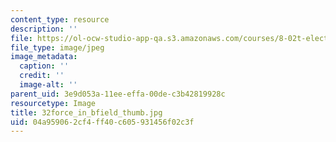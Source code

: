 ```yaml
---
content_type: resource
description: ''
file: https://ol-ocw-studio-app-qa.s3.amazonaws.com/courses/8-02t-electricity-and-magnetism-spring-2005/04a959062cf4ff40c605931456f02c3f_32force_in_bfield_thumb.jpg
file_type: image/jpeg
image_metadata:
  caption: ''
  credit: ''
  image-alt: ''
parent_uid: 3e9d053a-11ee-effa-00de-c3b42819928c
resourcetype: Image
title: 32force_in_bfield_thumb.jpg
uid: 04a95906-2cf4-ff40-c605-931456f02c3f
---
```

